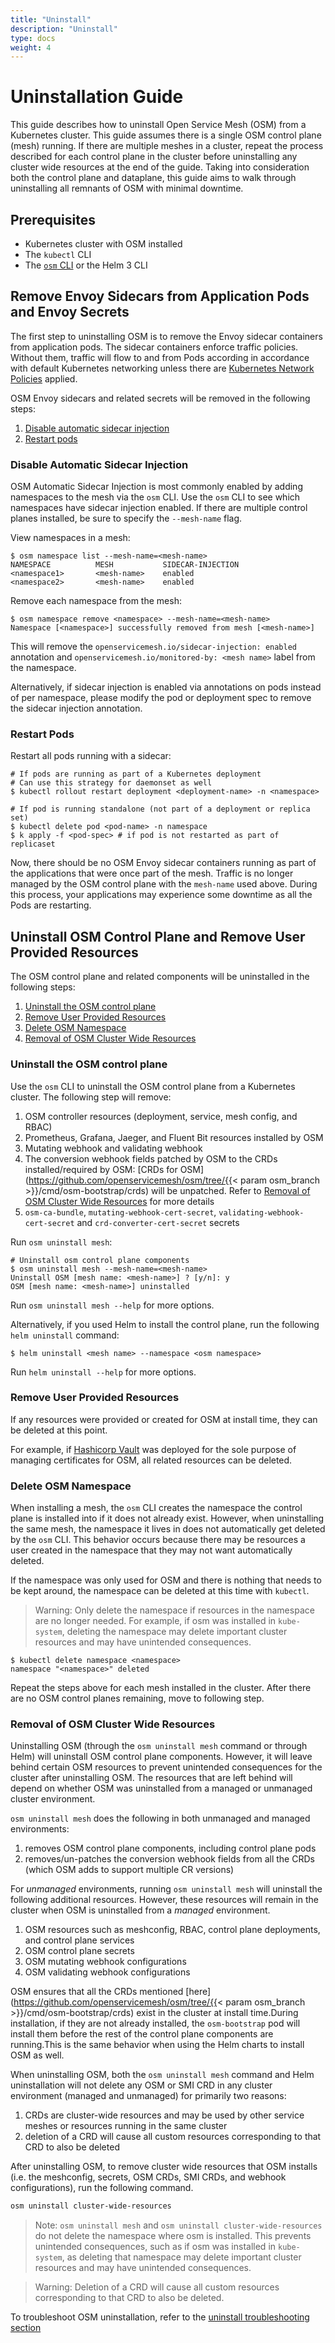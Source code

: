 ```yaml
---
title: "Uninstall"
description: "Uninstall"
type: docs
weight: 4
---
```


# Uninstallation Guide

This guide describes how to uninstall Open Service Mesh (OSM) from a Kubernetes cluster. This guide assumes there is a single OSM control plane (mesh) running. If there are multiple meshes in a cluster, repeat the process described for each control plane in the cluster before uninstalling any cluster wide resources at the end of the guide. Taking into consideration both the control plane and dataplane, this guide aims to walk through uninstalling all remnants of OSM with minimal downtime.

## Prerequisites

- Kubernetes cluster with OSM installed
- The `kubectl` CLI
- The [`osm` CLI](/docs/install/#set-up-the-osm-cli) or the Helm 3 CLI

## Remove Envoy Sidecars from Application Pods and Envoy Secrets

The first step to uninstalling OSM is to remove the Envoy sidecar containers from application pods. The sidecar containers enforce traffic policies. Without them, traffic will flow to and from Pods according in accordance with default Kubernetes networking unless there are [Kubernetes Network Policies](https://kubernetes.io/docs/concepts/services-networking/network-policies/) applied.

OSM Envoy sidecars and related secrets will be removed in the following steps:

1. [Disable automatic sidecar injection](#disable-automatic-sidecar-injection)
1. [Restart pods](#restart-pods)

### Disable Automatic Sidecar Injection

OSM Automatic Sidecar Injection is most commonly enabled by adding namespaces to the mesh via the `osm` CLI. Use the `osm` CLI to see which
namespaces have sidecar injection enabled. If there are multiple control planes installed, be sure to specify the `--mesh-name` flag.

View namespaces in a mesh:

```console
$ osm namespace list --mesh-name=<mesh-name>
NAMESPACE          MESH           SIDECAR-INJECTION
<namespace1>       <mesh-name>    enabled
<namespace2>       <mesh-name>    enabled
```

Remove each namespace from the mesh:

```console
$ osm namespace remove <namespace> --mesh-name=<mesh-name>
Namespace [<namespace>] successfully removed from mesh [<mesh-name>]
```

This will remove the `openservicemesh.io/sidecar-injection: enabled` annotation and `openservicemesh.io/monitored-by: <mesh name>` label from the namespace. 

Alternatively, if sidecar injection is enabled via annotations on pods instead of per namespace, please modify the pod or deployment spec to remove the sidecar injection annotation.

### Restart Pods

Restart all pods running with a sidecar:

```console
# If pods are running as part of a Kubernetes deployment
# Can use this strategy for daemonset as well
$ kubectl rollout restart deployment <deployment-name> -n <namespace>

# If pod is running standalone (not part of a deployment or replica set)
$ kubectl delete pod <pod-name> -n namespace
$ k apply -f <pod-spec> # if pod is not restarted as part of replicaset
```

Now, there should be no OSM Envoy sidecar containers running as part of the applications that were once part of the mesh. Traffic is no
longer managed by the OSM control plane with the `mesh-name` used above. During this process, your applications may experience some downtime
as all the Pods are restarting.

## Uninstall OSM Control Plane and Remove User Provided Resources

The OSM control plane and related components will be uninstalled in the following steps:

1. [Uninstall the OSM control plane](#uninstall-the-osm-control-plane)
1. [Remove User Provided Resources](#remove-user-provided-resources)
1. [Delete OSM Namespace](#delete-osm-namespace)
1. [Removal of OSM Cluster Wide Resources](#removal-of-osm-cluster-wide-resources)

### Uninstall the OSM control plane

Use the `osm` CLI to uninstall the OSM control plane from a Kubernetes cluster. The following step will remove:

1. OSM controller resources (deployment, service, mesh config, and RBAC)
1. Prometheus, Grafana, Jaeger, and Fluent Bit resources installed by OSM
1. Mutating webhook and validating webhook
1. The conversion webhook fields patched by OSM to the CRDs installed/required by OSM: [CRDs for OSM](https://github.com/openservicemesh/osm/tree/{{< param osm_branch >}}/cmd/osm-bootstrap/crds) will be unpatched. Refer to [Removal of OSM Cluster Wide Resources](#removal-of-osm-cluster-wide-resources) for more details
1. `osm-ca-bundle`, `mutating-webhook-cert-secret`, `validating-webhook-cert-secret` and `crd-converter-cert-secret` secrets

Run `osm uninstall mesh`:

```console
# Uninstall osm control plane components
$ osm uninstall mesh --mesh-name=<mesh-name>
Uninstall OSM [mesh name: <mesh-name>] ? [y/n]: y
OSM [mesh name: <mesh-name>] uninstalled
```

Run `osm uninstall mesh --help` for more options.

Alternatively, if you used Helm to install the control plane, run the following `helm uninstall` command:

```console
$ helm uninstall <mesh name> --namespace <osm namespace>
```

Run `helm uninstall --help` for more options.

### Remove User Provided Resources

If any resources were provided or created for OSM at install time, they can be deleted at this point.

For example, if [Hashicorp Vault](/docs/guides/certificates/#installing-hashi-vault) was deployed for the sole purpose of managing certificates for OSM, all related resources can be deleted.

### Delete OSM Namespace

When installing a mesh, the `osm` CLI creates the namespace the control plane is installed into if it does not already exist. However, when uninstalling the same mesh, the namespace it lives in does not automatically get deleted by the `osm` CLI. This behavior occurs because
there may be resources a user created in the namespace that they may not want automatically deleted.

If the namespace was only used for OSM and there is nothing that needs to be kept around, the namespace can be deleted at this time with `kubectl`.
> Warning: Only delete the namespace if resources in the namespace are no longer needed. For example, if osm was installed in `kube-system`, deleting the namespace may delete important cluster resources and may have unintended consequences.

```console
$ kubectl delete namespace <namespace>
namespace "<namespace>" deleted
```

Repeat the steps above for each mesh installed in the cluster. After there are no OSM control planes remaining, move to following step.

### Removal of OSM Cluster Wide Resources

Uninstalling OSM (through the `osm uninstall mesh` command or through Helm) will uninstall OSM control plane components.
However, it will leave behind certain OSM resources to prevent unintended consequences for the cluster after uninstalling OSM.
The resources that are left behind will depend on whether OSM was uninstalled from a managed or unmanaged cluster environment.

`osm uninstall mesh` does the following in both unmanaged and managed environments:
1. removes OSM control plane components, including control plane pods
2. removes/un-patches the conversion webhook fields from all the CRDs (which OSM adds to support multiple CR versions)

For _unmanaged_ environments, running `osm uninstall mesh` will uninstall the following additional resources. However, these resources will remain in the cluster when OSM is uninstalled from a _managed_ environment.
1. OSM resources such as meshconfig, RBAC, control plane deployments, and control plane services
2. OSM control plane secrets
3. OSM mutating webhook configurations
4. OSM validating webhook configurations

OSM ensures that all the CRDs mentioned [here](https://github.com/openservicemesh/osm/tree/{{< param osm_branch >}}/cmd/osm-bootstrap/crds)
exist in the cluster at install time.During installation, if they are not already installed, the `osm-bootstrap` pod will install them before the rest of the control plane components are running.This is the same behavior when using the Helm charts to install OSM as well.

When uninstalling OSM, both the `osm uninstall mesh` command and Helm uninstallation will not delete any OSM or SMI CRD in any cluster environment (managed and unmanaged) for primarily two reasons:
1. CRDs are cluster-wide resources and may be used by other service meshes or resources running in the same cluster
2. deletion of a CRD will cause all custom resources corresponding to that CRD to also be deleted

After uninstalling OSM, to remove cluster wide resources that OSM installs (i.e. the meshconfig, secrets, OSM CRDs, SMI CRDs, and webhook configurations), run the following command.

```bash
osm uninstall cluster-wide-resources
```

> Note: `osm uninstall mesh` and `osm uninstall cluster-wide-resources` do not delete the namespace where osm is installed. This prevents unintended consequences, such as if osm was installed in `kube-system`, as deleting that namespace may delete important cluster resources and may have unintended consequences.

> Warning: Deletion of a CRD will cause all custom resources corresponding to that CRD to also be deleted.

To troubleshoot OSM uninstallation, refer to the [uninstall troubleshooting section](/docs/guides/troubleshooting/uninstall/)
